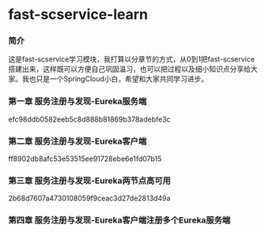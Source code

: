 # fast-scservice-learn

### 简介
这是fast-scservice学习模块，我打算以分章节的方式，从0到1把fast-scservice搭建出来，这样既可以方便自己巩固温习，也可以把过程以及细小知识点分享给大家。我也只是一个SpringCloud小白，希望和大家共同学习进步。

### 第一章 服务注册与发现-Eureka服务端
efc98ddb0582eeb5c8d888b81869b378adebfe3c

### 第二章 服务注册与发现-Eureka客户端
ff8902db8afc53e53515ee91728ebe6e1fd07b15

### 第三章 服务注册与发现-Eureka两节点高可用
2b68d7607a4730108059f9ceac3d27de2813d49a

### 第四章 服务注册与发现-Eureka客户端注册多个Eureka服务端
